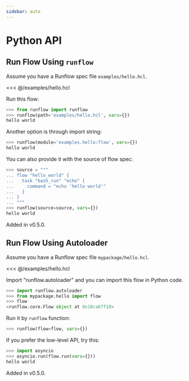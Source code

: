 ```yaml
---
sidebar: auto
---
```


# Python API

## Run Flow Using `runflow`

Assume you have a Runflow spec file `examples/hello.hcl`.

<<< @/examples/hello.hcl

Run this flow:

```python
>>> from runflow import runflow
>>> runflow(path='examples/hello.hcl', vars={})
hello world
```

Another option is through import string:


```python
>>> runflow(module='examples.hello:flow', vars={})
hello world
```

You can also provide it with the source of flow spec:

```python
>>> source = """
... flow "hello_world" {
...   task "bash_run" "echo" {
...     command = "echo 'hello world'"
...   }
... }
... """
>>> runflow(source=source, vars={})
hello world
```

Added in v0.5.0.

## Run Flow Using Autoloader

Assume you have a Runflow spec file `mypackage/hello.hcl`.

<<< @/examples/hello.hcl

Import "runflow.autoloader" and you can import this flow in Python code.

```python
>>> import runflow.autoloader
>>> from mypackage.hello import flow
>>> flow
<runflow.core.Flow object at 0x10ca67f10>
```

Run it by `runflow` function:

```python
>>> runflow(flow=flow, vars={})
```

If you prefer the low-level API, try this:

```python
>>> import asyncio
>>> asyncio.run(flow.run(vars={}))
hello world
```

Added in v0.5.0.
